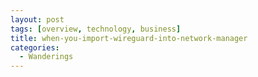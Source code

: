 ```yaml
---
layout: post
tags: [overview, technology, business]
title: when-you-import-wireguard-into-network-manager
categories:
  - Wanderings
---
```

